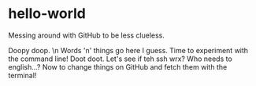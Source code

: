 # hello-world
Messing around with GitHub to be less clueless.

Doopy doop. \n
Words 'n' things go here I guess.
Time to experiment with the command line!
Doot doot.
Let's see if teh ssh wrx? Who needs to english...?
Now to change things on GitHub and fetch them with the terminal!
